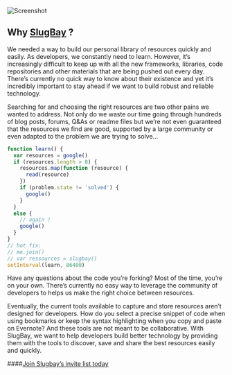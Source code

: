 ![Screenshot](http://challengepost-s3-challengepost.netdna-ssl.com/photos/production/software_photos/000/332/858/datas/gallery.jpg)

Why [SlugBay](https://www.slugbay.com) ?
-----

We needed a way to build our personal library of resources quickly and easily. As developers, we constantly need to learn. However, it’s increasingly difficult to keep up with all the new frameworks, libraries, code repositories and other materials that are being pushed out every day. There’s currently no quick way to know about their existence and yet it’s incredibly important to stay ahead if we want to build robust and reliable technology.

Searching for and choosing the right resources are two other pains we wanted to address. Not only do we waste our time going through hundreds of blog posts, forums, Q&As or readme files but we’re not even guaranteed that the resources we find are good, supported by a large community or even adapted to the problem we are trying to solve...

``` js
function learn() {
  var resources = google()
  if (resources.length > 0) {
    resources.map(function (resource) {
      read(resource)
    })
    if (problem.state != 'solved') {
      google()
    }
  }
  else {
    // again !
    google()
  }
}
// hot fix:
// me.join()
// var ressources = slugbay()
setInterval(learn, 86400)
```

Have any questions about the code you’re forking? Most of the time, you’re on your own. There’s currently no easy way to leverage the community of developers to helps us make the right choice between resources.

Eventually, the current tools available to capture and store resources aren’t designed for developers. How do you select a precise snippet of code when using bookmarks or keep the syntax highlighting when you copy and paste on Evernote? And these tools are not meant to be collaborative. With SlugBay, we want to help developers build better technology by providing them with the tools to discover, save and share the best resources easily and quickly.

####[Join Slugbay’s invite list today](https://www.slugbay.com/#/join)

